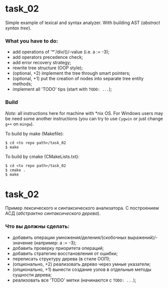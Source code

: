 # task_02
Simple example of lexical and syntax analyzer. With building AST (*abstract syntax tree*).

### What you have to do:
- add operations of '*'/div/()/-value (i.e. a := -3);
- add operators precedence check;
- add error recovery strategy;
- rewrite tree structure (OOP style);
- (optional, +2) implement the tree through smart pointers;
- (optional, +1) put the creation of nodes into separate tree entity methods;
- implement all 'TODO' tips (start with `TODO: ...`);


### Build
*Note:* all instructions here for machine with *nix OS. For Windows users may be need some another instructions (you can try to use `Cygwin` or just change `g++` on `mingw`).

To build by make (Makefile):
```
$ cd <to repo path>/task_02
$ make
```

To build by cmake (CMakeLists.txt):
```
$ cd <to repo path>/task_02
$ cmake .
$ make
```

# task_02
Пример лексического и синтаксического анализатора. С построением АСД (*абстрактно синтаксического дерева*).

### Что вы должны сделать:
- добавить операции умножения/деления/(скобочных выражений)/-значение (например: a := -3);
- добавить проверку приоритета операций;
- добавить стратегию восстановления от ошибки;
- переписать структуру дерева (в стиле ООП);
- (опционально, +2) реализовать дерево через умные указатели;
- (опционально, +1) вынести создание узлов в отдельные методы сущности дерева;
- реализовать все 'TODO' метки (начинаются с `TODO: ...`);
